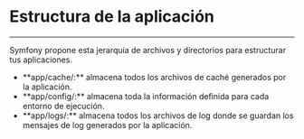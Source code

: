 # Estructura de la aplicación
-----------------------------

Symfony propone esta jerarquía de archivos y directorios para estructurar tus aplicaciones.

* <!-- .element: class="fragment" data-fragment-index="1" --> **app/cache/:** almacena todos los archivos de caché generados por la aplicación.

* <!-- .element: class="fragment" data-fragment-index="2" --> **app/config/:** almacena toda la información definida para cada entorno de ejecución.

* <!-- .element: class="fragment" data-fragment-index="3" --> **app/logs/:** almacena todos los archivos de log donde se guardan los mensajes de log generados por la aplicación.

